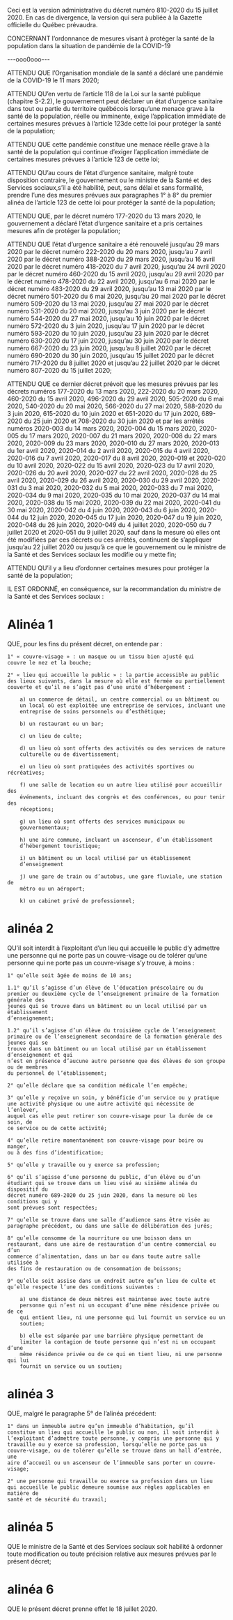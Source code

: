 Ceci est la version administrative du décret numéro 810-2020 du 15
juillet 2020. En cas de divergence, la version qui sera publiée à la
Gazette officielle du Québec prévaudra.

CONCERNANT l’ordonnance de mesures visant à
protéger la santé de la population dans la situation
de pandémie de la COVID-19

---ooo0ooo---

ATTENDU QUE l’Organisation mondiale de la santé a déclaré une
pandémie de la COVID-19 le 11 mars 2020;

ATTENDU QU’en vertu de l’article 118 de la Loi sur la santé publique
(chapitre S-2.2), le gouvernement peut déclarer un état d’urgence sanitaire dans
tout ou partie du territoire québécois lorsqu’une menace grave à la santé de la
population, réelle ou imminente, exige l’application immédiate de certaines 
mesures prévues à l’article 123de cette loi pour protéger la santé de la
population;

ATTENDU QUE cette pandémie constitue une menace réelle grave à
la santé de la population qui continue d’exiger l’application immédiate de 
certaines mesures prévues à l’article 123 de cette loi;

ATTENDU QU’au cours de l’état d’urgence sanitaire, malgré toute
disposition contraire, le gouvernement ou le ministre de la Santé et des Services
sociaux,s’il a été habilité, peut, sans délai et sans formalité, prendre l’une 
des mesures prévues aux paragraphes 1° à 8° du premier alinéa de l’article 123 de 
cette loi pour protéger la santé de la population;

ATTENDU QUE, par le décret numéro 177-2020 du 13 mars 2020, le
gouvernement a déclaré l’état d’urgence sanitaire et a pris certaines mesures 
afin de protéger la population;

ATTENDU QUE l’état d’urgence sanitaire a été renouvelé jusqu’au
29 mars 2020 par le décret numéro 222-2020 du 20 mars 2020, jusqu’au 7 avril 2020 
par le décret numéro 388-2020 du 29 mars 2020, jusqu’au 16 avril 2020 par le
décret numéro 418-2020 du 7 avril 2020, jusqu’au 24 avril 2020 par le décret
numéro 460-2020 du 15 avril 2020, jusqu’au 29 avril 2020 par le décret numéro
478-2020 du 22 avril 2020, jusqu’au 6 mai 2020 par le décret numéro 483-2020 du 
29 avril 2020, jusqu’au 13 mai 2020 par le décret numéro 501-2020 du 6 mai 2020,
jusqu’au 20 mai 2020 par le décret numéro 509-2020 du 13 mai 2020, jusqu’au 27
mai 2020 par le décret numéro 531-2020 du 20 mai 2020, jusqu’au 3 juin 2020 par
le décret numéro 544-2020 du 27 mai 2020, jusqu’au 10 juin 2020 par le décret
numéro 572-2020 du 3 juin 2020, jusqu’au 17 juin 2020 par le décret numéro 
593-2020 du 10 juin 2020, jusqu’au 23 juin 2020 par le décret numéro 630-2020
du 17 juin 2020, jusqu’au 30 juin 2020 par le décret numéro 667-2020 du 23
juin 2020, jusqu’au 8 juillet 2020 par le décret numéro 690-2020 du 30 juin 
2020, jusqu’au 15 juillet 2020 par le décret numéro 717-2020 du
8 juillet 2020 et jusqu’au 22 juillet 2020 par le décret numéro 807-2020 du 15 
juillet 2020;

ATTENDU QUE ce dernier décret prévoit que les mesures prévues par
les décrets numéros 177-2020 du 13 mars 2020, 222-2020 du 20 mars 2020, 460-2020
du 15 avril 2020, 496-2020 du 29 avril 2020, 505-2020 du 6 mai 2020, 540-2020 du
20 mai 2020, 566-2020 du 27 mai 2020, 588-2020 du 3 juin 2020, 615-2020 du
10 juin 2020 et 651-2020 du 17 juin 2020, 689-2020 du 25 juin 2020 et 708-2020 du
30 juin 2020 et par les arrêtés numéros 2020-003 du 14 mars 2020, 2020-004 du
15 mars 2020, 2020-005 du 17 mars 2020, 2020-007 du 21 mars 2020, 2020-008 du
22 mars 2020, 2020-009 du 23 mars 2020, 2020-010 du 27 mars 2020, 2020-013 du
1er avril 2020, 2020-014 du 2 avril 2020, 2020-015 du 4 avril 2020, 2020-016 du
7 avril 2020, 2020-017 du 8 avril 2020, 2020-019 et 2020-020 du 10 avril 2020, 
2020-022 du 15 avril 2020, 2020-023 du 17 avril 2020, 2020-026 du 20 avril 2020,
2020-027 du 22 avril 2020, 2020-028 du 25 avril 2020, 2020-029 du 26 avril 2020,
2020-030 du 29 avril 2020, 2020-031 du 3 mai 2020, 2020-032 du 5 mai 2020, 
2020-033 du 7 mai 2020, 2020-034 du 9 mai 2020, 2020-035 du 10 mai 2020, 2020-037
du 14 mai 2020, 2020-038 du 15 mai 2020, 2020-039 du 22 mai 2020, 2020-041 du
30 mai 2020, 2020-042 du 4 juin 2020, 2020-043 du 6 juin 2020, 2020-044 du
12 juin 2020, 2020-045 du 17 juin 2020, 2020-047 du 19 juin 2020, 2020-048 du
26 juin 2020, 2020-049 du 4 juillet 2020, 2020-050 du 7 juillet 2020 et 2020-051
du 9 juillet 2020, sauf dans la mesure où elles ont été modifiées par ces décrets 
ou ces arrêtés, continuent de s’appliquer jusqu’au 22 juillet 2020 ou jusqu’à ce
que le gouvernement ou le ministre de la Santé et des Services sociaux les
modifie ou y mette fin;

ATTENDU QU’il y a lieu d’ordonner certaines mesures pour protéger
la santé de la population;

IL EST ORDONNÉ, en conséquence, sur la recommandation du
ministre de la Santé et des Services sociaux :

# Alinéa 1

QUE, pour les fins du présent décret, on entende par :

    1° « couvre-visage » : un masque ou un tissu bien ajusté qui
    couvre le nez et la bouche;

    2° « lieu qui accueille le public » : la partie accessible au public des lieux suivants, dans la mesure où elle est fermée ou partiellement couverte et qu’il ne s’agit pas d’une unité d’hébergement :

        a) un commerce de détail, un centre commercial ou un bâtiment ou
        un local où est exploitée une entreprise de services, incluant une
        entreprise de soins personnels ou d’esthétique;

        b) un restaurant ou un bar;

        c) un lieu de culte;

        d) un lieu où sont offerts des activités ou des services de nature
        culturelle ou de divertissement;

        e) un lieu où sont pratiquées des activités sportives ou récréatives;

        f) une salle de location ou un autre lieu utilisé pour accueillir des
        événements, incluant des congrès et des conférences, ou pour tenir des
        réceptions;

        g) un lieu où sont offerts des services municipaux ou
        gouvernementaux;

        h) une aire commune, incluant un ascenseur, d’un établissement
        d’hébergement touristique;

        i) un bâtiment ou un local utilisé par un établissement
        d’enseignement

        j) une gare de train ou d’autobus, une gare fluviale, une station de
        métro ou un aéroport;

        k) un cabinet privé de professionnel;

# alinéa 2

QU’il soit interdit à l’exploitant d’un lieu qui accueille le public d’y
admettre une personne qui ne porte pas un couvre-visage ou de tolérer qu’une
personne qui ne porte pas un couvre-visage s’y trouve, à moins :

    1° qu’elle soit âgée de moins de 10 ans;

    1.1° qu’il s’agisse d’un élève de l’éducation préscolaire ou du
    premier ou deuxième cycle de l’enseignement primaire de la formation générale des
    jeunes qui se trouve dans un bâtiment ou un local utilisé par un établissement
    d’enseignement;

    1.2° qu’il s’agisse d’un élève du troisième cycle de l’enseignement
    primaire ou de l’enseignement secondaire de la formation générale des jeunes qui se
    trouve dans un bâtiment ou un local utilisé par un établissement d’enseignement et qui
    n’est en présence d’aucune autre personne que des élèves de son groupe ou de membres
    du personnel de l’établissement;

    2° qu’elle déclare que sa condition médicale l’en empêche;

    3° qu’elle y reçoive un soin, y bénéficie d’un service ou y pratique
    une activité physique ou une autre activité qui nécessite de l’enlever,
    auquel cas elle peut retirer son couvre-visage pour la durée de ce soin, de
    ce service ou de cette activité;

    4° qu’elle retire momentanément son couvre-visage pour boire ou manger, 
    ou à des fins d’identification; 

    5° qu’elle y travaille ou y exerce sa profession;

    6° qu’il s’agisse d’une personne du public, d’un élève ou d’un
    étudiant qui se trouve dans un lieu visé au sixième alinéa du dispositif du
    décret numéro 689-2020 du 25 juin 2020, dans la mesure où les conditions qui y
    sont prévues sont respectées;

    7° qu’elle se trouve dans une salle d’audience sans être visée au
    paragraphe précédent, ou dans une salle de délibération des jurés;

    8° qu’elle consomme de la nourriture ou une boisson dans un
    restaurant, dans une aire de restauration d’un centre commercial ou d’un
    commerce d’alimentation, dans un bar ou dans toute autre salle utilisée à
    des fins de restauration ou de consommation de boissons;

    9° qu’elle soit assise dans un endroit autre qu’un lieu de culte et
    qu’elle respecte l’une des conditions suivantes :

        a) une distance de deux mètres est maintenue avec toute autre
        personne qui n’est ni un occupant d’une même résidence privée ou de ce
        qui entient lieu, ni une personne qui lui fournit un service ou un
        soutien;

        b) elle est séparée par une barrière physique permettant de
        limiter la contagion de toute personne qui n’est ni un occupant d’une
        même résidence privée ou de ce qui en tient lieu, ni une personne qui lui
        fournit un service ou un soutien;

# alinéa 3

QUE, malgré le paragraphe 5° de l’alinéa précédent:

    1° dans un immeuble autre qu’un immeuble d’habitation, qu’il
    constitue un lieu qui accueille le public ou non, il soit interdit à
    l’exploitant d’admettre toute personne, y compris une personne qui y
    travaille ou y exerce sa profession, lorsqu’elle ne porte pas un
    couvre-visage, ou de tolérer qu’elle se trouve dans un hall d’entrée, une
    aire d’accueil ou un ascenseur de l’immeuble sans porter un couvre-visage;

    2° une personne qui travaille ou exerce sa profession dans un lieu
    qui accueille le public demeure soumise aux règles applicables en matière de
    santé et de sécurité du travail;



# alinéa 5

QUE le ministre de la Santé et des Services sociaux soit habilité à
ordonner toute modification ou toute précision relative aux mesures prévues par
le présent décret;

# alinéa 6

QUE le présent décret prenne effet le 18 juillet 2020.